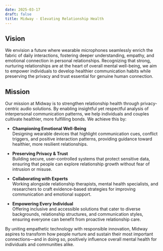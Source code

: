 ```yaml
---
date: 2025-03-17
draft: false
title: Midway - Elevating Relationship Health
---
```


## Vision
We envision a future where wearable microphones seamlessly enrich the fabric of daily interactions, fostering deeper understanding, empathy, and emotional connection in personal relationships. Recognizing that strong, nurturing relationships are at the heart of overall mental well-being, we aim to empower individuals to develop healthier communication habits while preserving the privacy and trust essential for genuine human connection.

## Mission
Our mission at Midway is to strengthen relationship health through privacy-centric audio solutions. By enabling insightful yet respectful analysis of interpersonal communication patterns, we help individuals and couples cultivate healthier, more fulfilling bonds. We achieve this by:

- **Championing Emotional Well-Being**  
  Designing wearable devices that highlight communication cues, conflict triggers, and positive interaction patterns, providing guidance toward healthier, more resilient relationships.

- **Preserving Privacy & Trust**  
  Building secure, user-controlled systems that protect sensitive data, ensuring that people can explore relationship growth without fear of intrusion or misuse.

- **Collaborating with Experts**  
  Working alongside relationship therapists, mental health specialists, and researchers to craft evidence-based strategies for improving communication and emotional support.

- **Empowering Every Individual**  
  Offering inclusive and accessible solutions that cater to diverse backgrounds, relationship structures, and communication styles, ensuring everyone can benefit from proactive relationship care.

By uniting empathetic technology with responsible innovation, Midway aspires to transform how people nurture and sustain their most important connections—and in doing so, positively influence overall mental health for individuals and communities alike.
